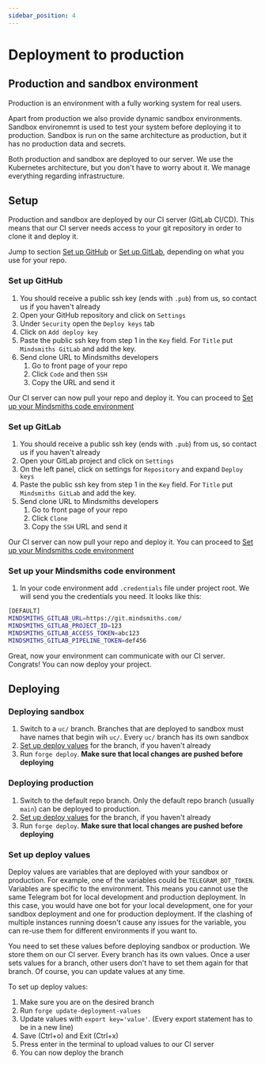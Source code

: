 ```yaml
---
sidebar_position: 4
---
```


# Deployment to production

## Production and sandbox environment

Production is an environment with a fully working system for real users.

Apart from production we also provide dynamic sandbox environments. Sandbox environemnt is used to test your system before deploying it to production. Sandbox is run on the same architecture as production, but it has no production data and secrets.

Both production and sandbox are deployed to our server. We use the Kubernetes architecture, but you don't have to worry about it. We manage everything regarding infrastructure.

## Setup

Production and sandbox are deployed by our CI server (GitLab CI/CD). This means that our CI server needs access to your git repository in order to clone it and deploy it.

Jump to section [Set up GitHub](#setup-github) or [Set up GitLab](#setup-gitlab), depending on what you use for your repo.

### Set up GitHub

1. You should receive a public ssh key (ends with `.pub`) from us, so contact us if you haven't already
2. Open your GitHub repository and click on `Settings`
3. Under `Security` open the `Deploy keys` tab
4. Click on `Add deploy key`
5. Paste the public ssh key from step 1 in the `Key` field. For `Title` put `Mindsmiths GitLab` and add the key.
6. Send clone URL to Mindsmiths developers
    1. Go to front page of your repo
    2. Click `Code` and then `SSH`
    3. Copy the URL and send it

Our CI server can now pull your repo and deploy it. You can proceed to [Set up your Mindsmiths code environment](#setup-your-mindsmiths-code-environment)

### Set up GitLab

1. You should receive a public ssh key (ends with `.pub`) from us, so contact us if you haven't already
2. Open your GitLab project and click on `Settings`
3. On the left panel, click on settings for `Repository` and expand `Deploy keys`
4. Paste the public ssh key from step 1 in the `Key` field. For `Title` put `Mindsmiths GitLab` and add the key.
5. Send clone URL to Mindsmiths developers
    1. Go to front page of your repo
    2. Click `Clone`
    3. Copy the `SSH` URL and send it

Our CI server can now pull your repo and deploy it. You can proceed to [Set up your Mindsmiths code environment](#setup-your-mindsmiths-code-environment)

### Set up your Mindsmiths code environment

1. In your code environment add `.credentials` file under project root. We will send you the credentials you need. It looks like this:
```bash
[DEFAULT]
MINDSMITHS_GITLAB_URL=https://git.mindsmiths.com/
MINDSMITHS_GITLAB_PROJECT_ID=123
MINDSMITHS_GITLAB_ACCESS_TOKEN=abc123
MINDSMITHS_GITLAB_PIPELINE_TOKEN=def456
```

Great, now your environment can communicate with our CI server. Congrats! You can now deploy your project.

## Deploying

### Deploying sandbox

1. Switch to a `uc/` branch. Branches that are deployed to sandbox must have names that begin wih `uc/`. Every `uc/` branch has its own sandbox
2. [Set up deploy values](#setup-deploy-values) for the branch, if you haven't already
3. Run `forge deploy`. **Make sure that local changes are pushed before deploying**


### Deploying production

1. Switch to the default repo branch. Only the default repo branch (usually `main`) can be deployed to production.
2. [Set up deploy values](#setup-deploy-values) for the branch, if you haven't already
3. Run `forge deploy`. **Make sure that local changes are pushed before deploying**

### Set up deploy values

Deploy values are variables that are deployed with your sandbox or production. For example, one of the variables could be `TELEGRAM_BOT_TOKEN`. Variables are specific to the environment. This means you cannot use the same Telegram bot for local development and production deployment. In this case, you would have one bot for your local development, one for your sandbox deployment and one for production deployment. If the clashing of multiple instances running doesn't cause any issues for the variable, you can re-use them for different environments if you want to.

You need to set these values before deploying sandbox or production. We store them on our CI server. Every branch has its own values. Once a user sets values for a branch, other users don't have to set them again for that branch. Of course, you can update values at any time.

To set up deploy values:
1. Make sure you are on the desired branch
2. Run `forge update-deployment-values`
3. Update values with `export key='value'`. (Every export statement has to be in a new line)
4. Save (Ctrl+o) and Exit (Ctrl+x)
5. Press enter in the terminal to upload values to our CI server
6. You can now deploy the branch
